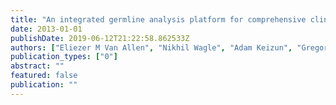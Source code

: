 ```yaml
---
title: "An integrated germline analysis platform for comprehensive clinical cancer genomics."
date: 2013-01-01
publishDate: 2019-06-12T21:22:58.862533Z
authors: ["Eliezer M Van Allen", "Nikhil Wagle", "Adam Keizun", "Gregory Kryukov", "Aaron McKenna", "Franklin Huang", "Elaine Hiller", "Irene Rainville", "Daniel Auclair", "Lauren Ambrogio", " others"]
publication_types: ["0"]
abstract: ""
featured: false
publication: ""
---
```


